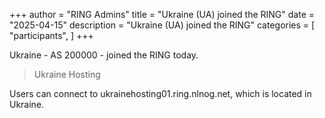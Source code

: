 +++
author = "RING Admins"
title = "Ukraine (UA) joined the RING"
date = "2025-04-15"
description = "Ukraine (UA) joined the RING"
categories = [
    "participants",
]
+++

Ukraine - AS 200000 - joined the RING today.

> Ukraine Hosting

Users can connect to ukrainehosting01.ring.nlnog.net, which is located in Ukraine.
